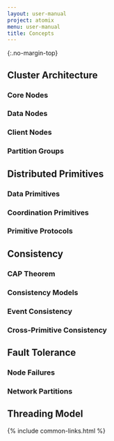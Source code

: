 ```yaml
---
layout: user-manual
project: atomix
menu: user-manual
title: Concepts
---
```


{:.no-margin-top}

## Cluster Architecture

### Core Nodes

### Data Nodes

### Client Nodes

### Partition Groups

## Distributed Primitives

### Data Primitives

### Coordination Primitives

### Primitive Protocols

## Consistency

### CAP Theorem

### Consistency Models

### Event Consistency

### Cross-Primitive Consistency

## Fault Tolerance

### Node Failures

### Network Partitions

## Threading Model

{% include common-links.html %}
